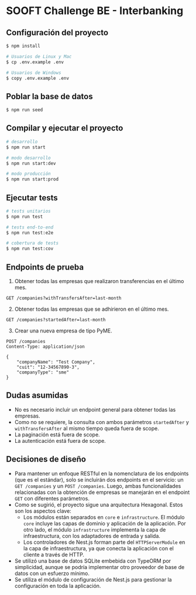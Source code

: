 # SOOFT Challenge BE - Interbanking

## Configuración del proyecto

```bash
$ npm install

# Usuarios de Linux y Mac
$ cp .env.example .env

# Usuarios de Windows
$ copy .env.example .env
```

## Poblar la base de datos

```bash
$ npm run seed
```

## Compilar y ejecutar el proyecto

```bash
# desarrollo
$ npm run start

# modo desarrollo
$ npm run start:dev

# modo producción
$ npm run start:prod
```

## Ejecutar tests

```bash
# tests unitarios
$ npm run test

# tests end-to-end
$ npm run test:e2e

# cobertura de tests
$ npm run test:cov
```

## Endpoints de prueba

1. Obtener todas las empresas que realizaron transferencias en el último mes.

```http
GET /companies?withTransfersAfter=last-month
```

2. Obtener todas las empresas que se adhirieron en el último mes.

```http
GET /companies?startedAfter=last-month
```

3. Crear una nueva empresa de tipo PyME.

```http
POST /companies
Content-Type: application/json

{
	"companyName": "Test Company",
	"cuit": "12-34567890-3",
    "companyType": "sme"
}
```

## Dudas asumidas

- No es necesario incluir un endpoint general para obtener todas las empresas.
- Como no se requiere, la consulta con ambos parámetros `startedAfter` y `withTransfersAfter` al mismo tiempo queda fuera de scope.
- La paginación está fuera de scope.
- La autenticación está fuera de scope.

## Decisiones de diseño

- Para mantener un enfoque RESTful en la nomenclatura de los endpoints (que es el estándar), solo se incluirán dos endpoints en el servicio: un `GET /companies` y un `POST /companies`. Luego, ambas funcionalidades relacionadas con la obtención de empresas se manejarán en el endpoint `GET` con diferentes parámetros.
- Como se sugirió, el proyecto sigue una arquitectura Hexagonal. Estos son los aspectos clave:
  - Los módulos están separados en `core` e `infrastructure`. El módulo `core` incluye las capas de dominio y aplicación de la aplicación. Por otro lado, el módulo `infrastructure` implementa la capa de infraestructura, con los adaptadores de entrada y salida.
  - Los controladores de Nest.js forman parte del `HTTPServerModule` en la capa de infraestructura, ya que conecta la aplicación con el cliente a través de HTTP.
- Se utilizó una base de datos SQLite embebida con TypeORM por simplicidad, aunque se podría implementar otro proveedor de base de datos con un esfuerzo mínimo.
- Se utiliza el módulo de configuración de Nest.js para gestionar la configuración en toda la aplicación.